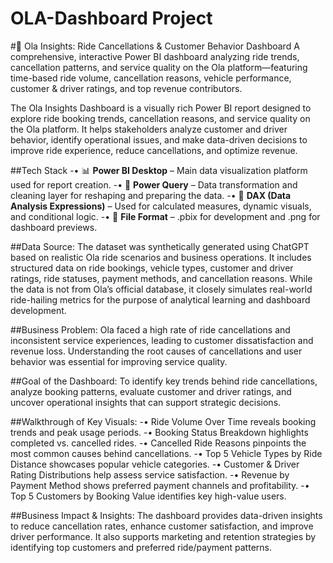 # OLA-Dashboard Project
#🚖 Ola Insights: Ride Cancellations & Customer Behavior Dashboard
A comprehensive, interactive Power BI dashboard analyzing ride trends, cancellation patterns, and service quality on the Ola platform—featuring time-based ride volume, cancellation reasons, vehicle performance, customer & driver ratings, and top revenue contributors.

The Ola Insights Dashboard is a visually rich Power BI report designed to explore ride booking trends, cancellation reasons, and service quality on the Ola platform. It helps stakeholders analyze customer and driver behavior, identify operational issues, and make data-driven decisions to improve ride experience, reduce cancellations, and optimize revenue.

##Tech Stack
-• 📊 **Power BI Desktop** – Main data visualization platform used for report creation.
-• 📂 **Power Query** – Data transformation and cleaning layer for reshaping and preparing the data.
-• 🧠 **DAX (Data Analysis Expressions)** – Used for calculated measures, dynamic visuals, and conditional logic.
-• 📁 **File Format** – .pbix for development and .png for dashboard previews.

##Data Source:
The dataset was synthetically generated using ChatGPT based on realistic Ola ride scenarios and business operations. It includes structured data on ride bookings, vehicle types, customer and driver ratings, ride statuses, payment methods, and cancellation reasons. While the data is not from Ola’s official database, it closely simulates real-world ride-hailing metrics for the purpose of analytical learning and dashboard development.

##Business Problem:
Ola faced a high rate of ride cancellations and inconsistent service experiences, leading to customer dissatisfaction and revenue loss. Understanding the root causes of cancellations and user behavior was essential for improving service quality.

##Goal of the Dashboard:
To identify key trends behind ride cancellations, analyze booking patterns, evaluate customer and driver ratings, and uncover operational insights that can support strategic decisions.

##Walkthrough of Key Visuals:
-• Ride Volume Over Time reveals booking trends and peak usage periods.
-• Booking Status Breakdown highlights completed vs. cancelled rides.
-• Cancelled Ride Reasons pinpoints the most common causes behind cancellations.
-• Top 5 Vehicle Types by Ride Distance showcases popular vehicle categories.
-• Customer & Driver Rating Distributions help assess service satisfaction.
-• Revenue by Payment Method shows preferred payment channels and profitability.
-• Top 5 Customers by Booking Value identifies key high-value users.

##Business Impact & Insights:
The dashboard provides data-driven insights to reduce cancellation rates, enhance customer satisfaction, and improve driver performance. It also supports marketing and retention strategies by identifying top customers and preferred ride/payment patterns.
